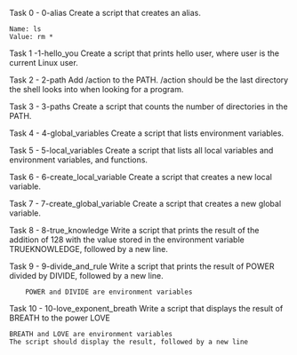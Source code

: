 Task 0 - 0-alias
	Create a script that creates an alias.

	Name: ls
	Value: rm *

Task 1 -1-hello_you
	Create a script that prints hello user, where user is the current Linux user.

Task 2 - 2-path
	Add /action to the PATH. /action should be the last directory the shell looks into when looking for a program.

Task 3 - 3-paths
	Create a script that counts the number of directories in the PATH.

Task 4 - 4-global_variables
	Create a script that lists environment variables.

Task 5 - 5-local_variables
	Create a script that lists all local variables and environment variables, and functions.

Task 6 - 6-create_local_variable
	Create a script that creates a new local variable.

Task 7 - 7-create_global_variable
	Create a script that creates a new global variable.

Task 8 - 8-true_knowledge
	Write a script that prints the result of the addition of 128 with the value stored in the environment variable TRUEKNOWLEDGE, followed by a new line.

Task 9 - 9-divide_and_rule
	Write a script that prints the result of POWER divided by DIVIDE, followed by a new line.

		POWER and DIVIDE are environment variables

Task 10 - 10-love_exponent_breath
	Write a script that displays the result of BREATH to the power LOVE

	BREATH and LOVE are environment variables
	The script should display the result, followed by a new line


